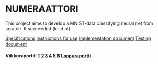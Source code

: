 # NUMERAATTORI

This project aims to develop a MNIST-data classifying neural net from scratch. It succeeded (kind of).

[Specifications](https://github.com/PPeltola/tiralabra/blob/main/documentation/Specifications.md)
[Instructions for use](https://github.com/PPeltola/tiralabra/blob/main/documentation/Instructions.md)
[Implementation document](https://github.com/PPeltola/tiralabra/blob/main/documentation/Implementation.md)
[Testing document](https://github.com/PPeltola/tiralabra/blob/main/documentation/Testing.md)

#### Viikkoraportit: [1](https://github.com/PPeltola/tiralabra/blob/main/viikkoraportit/viikkoraportti1.md) [2](https://github.com/PPeltola/tiralabra/blob/main/viikkoraportit/viikkoraportti2.md) [3](https://github.com/PPeltola/tiralabra/blob/main/viikkoraportit/viikkoraportti3.md) [4](https://github.com/PPeltola/tiralabra/blob/main/viikkoraportit/viikkoraportti4.md) [5](https://github.com/PPeltola/tiralabra/blob/main/viikkoraportit/viikkoraportti5.md) [6](https://github.com/PPeltola/tiralabra/blob/main/viikkoraportit/viikkoraportti6.md) [Loppuraportti](https://github.com/PPeltola/tiralabra/blob/main/viikkoraportit/loppuraportti.md)

